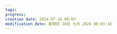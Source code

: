 ```yaml
---
tags: 
progress: 
creation date: 2024-07-18 08:03
modification date: 星期四 18日 七月 2024 08:03:18
---
```

